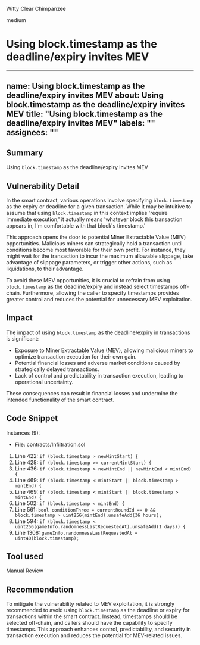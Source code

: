Witty Clear Chimpanzee

medium

# Using block.timestamp as the deadline/expiry invites MEV
---
name: Using block.timestamp as the deadline/expiry invites MEV
about: Using block.timestamp as the deadline/expiry invites MEV
title: "Using block.timestamp as the deadline/expiry invites MEV"
labels: ""
assignees: ""
---

## Summary

Using `block.timestamp` as the deadline/expiry invites MEV

## Vulnerability Detail

In the smart contract, various operations involve specifying `block.timestamp` as the expiry or deadline for a given transaction. While it may be intuitive to assume that using `block.timestamp` in this context implies 'require immediate execution,' it actually means 'whatever block this transaction appears in, I'm comfortable with that block's timestamp.'

This approach opens the door to potential Miner Extractable Value (MEV) opportunities. Malicious miners can strategically hold a transaction until conditions become most favorable for their own profit. For instance, they might wait for the transaction to incur the maximum allowable slippage, take advantage of slippage parameters, or trigger other actions, such as liquidations, to their advantage.

To avoid these MEV opportunities, it is crucial to refrain from using `block.timestamp` as the deadline/expiry and instead select timestamps off-chain. Furthermore, allowing the caller to specify timestamps provides greater control and reduces the potential for unnecessary MEV exploitation.

## Impact

The impact of using `block.timestamp` as the deadline/expiry in transactions is significant:

- Exposure to Miner Extractable Value (MEV), allowing malicious miners to optimize transaction execution for their own gain.
- Potential financial losses and adverse market conditions caused by strategically delayed transactions.
- Lack of control and predictability in transaction execution, leading to operational uncertainty.

These consequences can result in financial losses and undermine the intended functionality of the smart contract.

## Code Snippet

Instances (9):
- File: contracts/Infiltration.sol

1. Line 422: `if (block.timestamp > newMintStart) {`
2. Line 428: `if (block.timestamp >= currentMintStart) {`
3. Line 436: `if (block.timestamp > newMintEnd || newMintEnd < mintEnd) {`
4. Line 469: `if (block.timestamp < mintStart || block.timestamp > mintEnd) {`
5. Line 469: `if (block.timestamp < mintStart || block.timestamp > mintEnd) {`
6. Line 502: `if (block.timestamp < mintEnd) {`
7. Line 561: `bool conditionThree = currentRoundId == 0 && block.timestamp > uint256(mintEnd).unsafeAdd(36 hours);`
8. Line 594: `if (block.timestamp < uint256(gameInfo.randomnessLastRequestedAt).unsafeAdd(1 days)) {`
9. Line 1308: `gameInfo.randomnessLastRequestedAt = uint40(block.timestamp);`

## Tool used

Manual Review

## Recommendation

To mitigate the vulnerability related to MEV exploitation, it is strongly recommended to avoid using `block.timestamp` as the deadline or expiry for transactions within the smart contract. Instead, timestamps should be selected off-chain, and callers should have the capability to specify timestamps. This approach enhances control, predictability, and security in transaction execution and reduces the potential for MEV-related issues.

